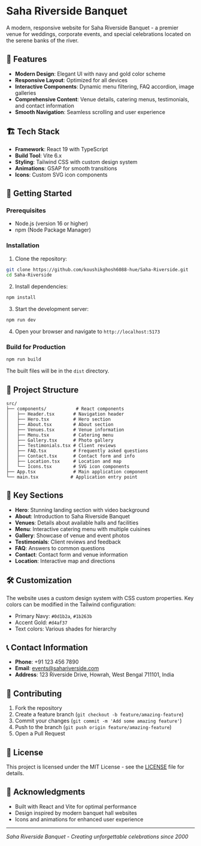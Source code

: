 # Saha Riverside Banquet

A modern, responsive website for Saha Riverside Banquet - a premier venue for weddings, corporate events, and special celebrations located on the serene banks of the river.

## 🌟 Features

- **Modern Design**: Elegant UI with navy and gold color scheme
- **Responsive Layout**: Optimized for all devices
- **Interactive Components**: Dynamic menu filtering, FAQ accordion, image galleries
- **Comprehensive Content**: Venue details, catering menus, testimonials, and contact information
- **Smooth Navigation**: Seamless scrolling and user experience

## 🏗️ Tech Stack

- **Framework**: React 19 with TypeScript
- **Build Tool**: Vite 6.x
- **Styling**: Tailwind CSS with custom design system
- **Animations**: GSAP for smooth transitions
- **Icons**: Custom SVG icon components

## 🚀 Getting Started

### Prerequisites

- Node.js (version 16 or higher)
- npm (Node Package Manager)

### Installation

1. Clone the repository:
```bash
git clone https://github.com/koushikghosh6088-hue/Saha-Riverside.git
cd Saha-Riverside
```

2. Install dependencies:
```bash
npm install
```

3. Start the development server:
```bash
npm run dev
```

4. Open your browser and navigate to `http://localhost:5173`

### Build for Production

```bash
npm run build
```

The built files will be in the `dist` directory.

## 📁 Project Structure

```
src/
├── components/           # React components
│   ├── Header.tsx       # Navigation header
│   ├── Hero.tsx         # Hero section
│   ├── About.tsx        # About section
│   ├── Venues.tsx       # Venue information
│   ├── Menu.tsx         # Catering menu
│   ├── Gallery.tsx      # Photo gallery
│   ├── Testimonials.tsx # Client reviews
│   ├── FAQ.tsx          # Frequently asked questions
│   ├── Contact.tsx      # Contact form and info
│   ├── Location.tsx     # Location and map
│   └── Icons.tsx        # SVG icon components
├── App.tsx              # Main application component
└── main.tsx            # Application entry point
```

## 🎨 Key Sections

- **Hero**: Stunning landing section with video background
- **About**: Introduction to Saha Riverside Banquet
- **Venues**: Details about available halls and facilities
- **Menu**: Interactive catering menu with multiple cuisines
- **Gallery**: Showcase of venue and event photos
- **Testimonials**: Client reviews and feedback
- **FAQ**: Answers to common questions
- **Contact**: Contact form and venue information
- **Location**: Interactive map and directions

## 🛠️ Customization

The website uses a custom design system with CSS custom properties. Key colors can be modified in the Tailwind configuration:

- Primary Navy: `#0d1b2a`, `#1b263b`
- Accent Gold: `#d4af37`
- Text colors: Various shades for hierarchy

## 📞 Contact Information

- **Phone**: +91 123 456 7890
- **Email**: events@sahariverside.com
- **Address**: 123 Riverside Drive, Howrah, West Bengal 711101, India

## 🤝 Contributing

1. Fork the repository
2. Create a feature branch (`git checkout -b feature/amazing-feature`)
3. Commit your changes (`git commit -m 'Add some amazing feature'`)
4. Push to the branch (`git push origin feature/amazing-feature`)
5. Open a Pull Request

## 📄 License

This project is licensed under the MIT License - see the [LICENSE](LICENSE) file for details.

## 🙏 Acknowledgments

- Built with React and Vite for optimal performance
- Design inspired by modern banquet hall websites
- Icons and animations for enhanced user experience

---

*Saha Riverside Banquet - Creating unforgettable celebrations since 2000*